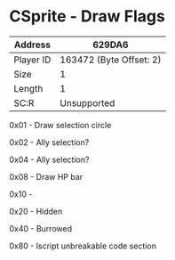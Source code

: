 
#  CSprite - Draw Flags
Address   | 629DA6
----------|-------------
Player ID | 163472 (Byte Offset: 2)
Size 	  | 1
Length 	  | 1
SC:R      | Unsupported

0x01 - Draw selection circle
0x02 - Ally selection?
0x04 - Ally selection?
0x08 - Draw HP bar
0x10 - 
0x20 - Hidden
0x40 - Burrowed
0x80 - Iscript unbreakable code section

